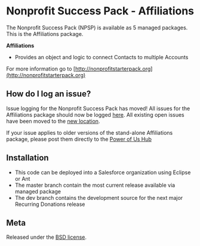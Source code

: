 Nonprofit Success Pack - Affiliations
=================================================

The Nonprofit Success Pack (NPSP) is available as 5 managed packages.
This is the Affiliations package.

**Affiliations**

* Provides an object and logic to connect Contacts to multiple Accounts


For more information go to [http://nonprofitstarterpack.org](http://nonprofitstarterpack.org) 

How do I log an issue?
---

Issue logging for the Nonprofit Success Pack has moved!  All issues for the Affiliations package should now be logged [here](https://github.com/SalesforceFoundation/Cumulus/issues/new).  All existing open issues have been moved to the [new location](https://github.com/SalesforceFoundation/Cumulus/issues?labels=npe5&page=1&state=open).

If your issue applies to older versions of the stand-alone Affiliations package, please post them directly to the [Power of Us Hub](powerofus.force.com/PUBlogin)

Installation
---

* This code can be deployed into a Salesforce organization using Eclipse or Ant
* The master branch contain the most current release available via managed package
* The dev branch contains the development source for the next major Recurring Donations release

Meta
----

Released under the [BSD license](http://www.opensource.org/licenses/BSD-3-Clause).